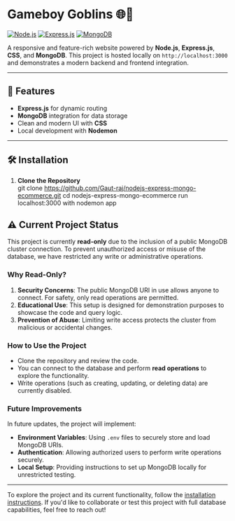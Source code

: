 # Gameboy Goblins 🌐👾  

[![Node.js](https://img.shields.io/badge/Node.js-16%2B-brightgreen)](https://nodejs.org/)
[![Express.js](https://img.shields.io/badge/Express.js-4.18-blue)](https://expressjs.com/)
[![MongoDB](https://img.shields.io/badge/MongoDB-%3E%3D4.4-green)](https://www.mongodb.com/)

A responsive and feature-rich website powered by **Node.js**, **Express.js**, **CSS**, and **MongoDB**. This project is hosted locally on `http://localhost:3000` and demonstrates a modern backend and frontend integration.

---

## 🚀 Features  

- **Express.js** for dynamic routing  
- **MongoDB** integration for data storage  
- Clean and modern UI with **CSS**  
- Local development with **Nodemon**  

---

## 🛠️ Installation  

1. **Clone the Repository**  
 git clone https://github.com/Gaut-raj/nodejs-express-mongo-ecommerce.git 
 cd nodejs-express-mongo-ecommerce
run localhost:3000 with nodemon app

## ⚠️ Current Project Status  

This project is currently **read-only** due to the inclusion of a public MongoDB cluster connection. To prevent unauthorized access or misuse of the database, we have restricted any write or administrative operations.  

### Why Read-Only?  
1. **Security Concerns**: The public MongoDB URI in use allows anyone to connect. For safety, only read operations are permitted.
2. **Educational Use**: This setup is designed for demonstration purposes to showcase the code and query logic.
3. **Prevention of Abuse**: Limiting write access protects the cluster from malicious or accidental changes.

### How to Use the Project
- Clone the repository and review the code.
- You can connect to the database and perform **read operations** to explore the functionality.
- Write operations (such as creating, updating, or deleting data) are currently disabled.

### Future Improvements
In future updates, the project will implement:
- **Environment Variables**: Using `.env` files to securely store and load MongoDB URIs.
- **Authentication**: Allowing authorized users to perform write operations securely.
- **Local Setup**: Providing instructions to set up MongoDB locally for unrestricted testing.

---

To explore the project and its current functionality, follow the [installation instructions](#installation). If you'd like to collaborate or test this project with full database capabilities, feel free to reach out!

